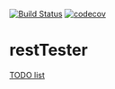 [![Build Status](https://travis-ci.org/sergeevik/restTester.svg?branch=master)](https://travis-ci.org/sergeevik/restTester)  [![codecov](https://codecov.io/gh/sergeevik/restTester/branch/master/graph/badge.svg)](https://codecov.io/gh/sergeevik/restTester)

# restTester

[TODO list](TODO.md)